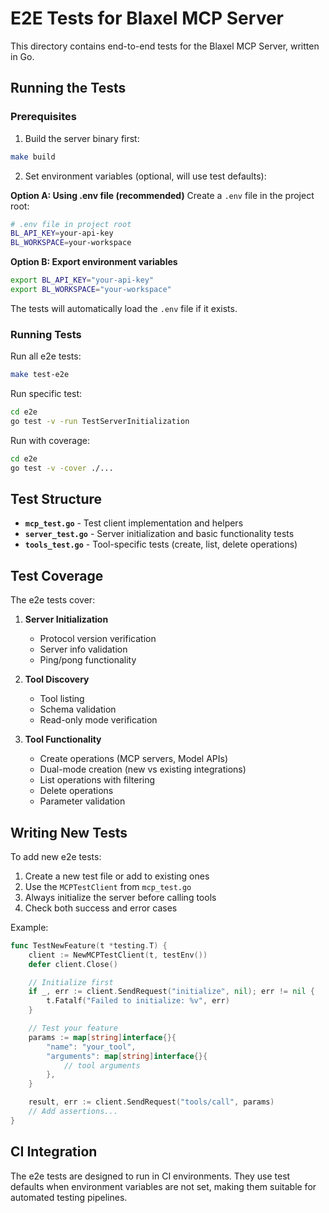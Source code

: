 # E2E Tests for Blaxel MCP Server

This directory contains end-to-end tests for the Blaxel MCP Server, written in Go.

## Running the Tests

### Prerequisites

1. Build the server binary first:
```bash
make build
```

2. Set environment variables (optional, will use test defaults):

**Option A: Using .env file (recommended)**
Create a `.env` file in the project root:
```bash
# .env file in project root
BL_API_KEY=your-api-key
BL_WORKSPACE=your-workspace
```

**Option B: Export environment variables**
```bash
export BL_API_KEY="your-api-key"
export BL_WORKSPACE="your-workspace"
```

The tests will automatically load the `.env` file if it exists.

### Running Tests

Run all e2e tests:
```bash
make test-e2e
```

Run specific test:
```bash
cd e2e
go test -v -run TestServerInitialization
```

Run with coverage:
```bash
cd e2e
go test -v -cover ./...
```

## Test Structure

- **`mcp_test.go`** - Test client implementation and helpers
- **`server_test.go`** - Server initialization and basic functionality tests
- **`tools_test.go`** - Tool-specific tests (create, list, delete operations)

## Test Coverage

The e2e tests cover:

1. **Server Initialization**
   - Protocol version verification
   - Server info validation
   - Ping/pong functionality

2. **Tool Discovery**
   - Tool listing
   - Schema validation
   - Read-only mode verification

3. **Tool Functionality**
   - Create operations (MCP servers, Model APIs)
   - Dual-mode creation (new vs existing integrations)
   - List operations with filtering
   - Delete operations
   - Parameter validation

## Writing New Tests

To add new e2e tests:

1. Create a new test file or add to existing ones
2. Use the `MCPTestClient` from `mcp_test.go`
3. Always initialize the server before calling tools
4. Check both success and error cases

Example:
```go
func TestNewFeature(t *testing.T) {
    client := NewMCPTestClient(t, testEnv())
    defer client.Close()

    // Initialize first
    if _, err := client.SendRequest("initialize", nil); err != nil {
        t.Fatalf("Failed to initialize: %v", err)
    }

    // Test your feature
    params := map[string]interface{}{
        "name": "your_tool",
        "arguments": map[string]interface{}{
            // tool arguments
        },
    }

    result, err := client.SendRequest("tools/call", params)
    // Add assertions...
}
```

## CI Integration

The e2e tests are designed to run in CI environments. They use test defaults when environment variables are not set, making them suitable for automated testing pipelines.
